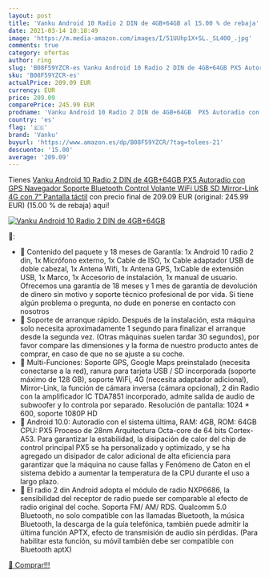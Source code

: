```yaml
---
layout: post
title: 'Vanku Android 10 Radio 2 DIN de 4GB+64GB al 15.00 % de rebaja'
date: 2021-03-14 10:18:49
image: 'https://m.media-amazon.com/images/I/51UUhp1X+SL._SL400_.jpg'
comments: true
category: ofertas
author: ring
slug: 'B08F59YZCR-es Vanku Android 10 Radio 2 DIN de 4GB+64GB PX5 Autoradio con...'
sku: 'B08F59YZCR-es'
actualPrice: 209.09 EUR
currency: EUR
price: 209.09
comparePrice: 245.99 EUR
prodname: 'Vanku Android 10 Radio 2 DIN de 4GB+64GB  PX5 Autoradio con GPS Navegador Soporte Bluetooth  Control Volante  WiFi  USB  SD  Mirror-Link  4G  con 7” Pantalla táctil'
country: 'es'
flag: '🇪🇸'
brand: 'Vanku'
buyurl: 'https://www.amazon.es/dp/B08F59YZCR/?tag=tolees-21'
descuento: '15.00'
average: '209.09'
---
```


Tienes [Vanku Android 10 Radio 2 DIN de 4GB+64GB  PX5 Autoradio con GPS Navegador Soporte Bluetooth  Control Volante  WiFi  USB  SD  Mirror-Link  4G  con 7” Pantalla táctil](https://www.amazon.es/dp/B08F59YZCR/?tag=tolees-21) con precio final de  209.09 EUR (original: 245.99 EUR) (15.00 %  de rebaja) aqui!

[![Vanku Android 10 Radio 2 DIN de 4GB+64GB](https://m.media-amazon.com/images/I/51UUhp1X+SL._SL400_.jpg)](https://www.amazon.es/dp/B08F59YZCR/?tag=tolees-21)

🔎:

- 🚗 Contenido del paquete y 18 meses de Garantía: 1x Android 10 radio 2 din, 1x Micrófono externo, 1x Cable de ISO, 1x Cable adaptador USB de doble cabezal, 1x Antena Wifi, 1x Antena GPS, 1xCable de extensión USB, 1x Marco, 1x Accesorio de instalación, 1x manual de usuario. Ofrecemos una garantía de 18 meses y 1 mes de garantía de devolución de dinero sin motivo y soporte técnico profesional de por vida. Si tiene algún problema o pregunta, no dude en ponerse en contacto con nosotros
- 🚗 Soporte de arranque rápido. Después de la instalación, esta máquina solo necesita aproximadamente 1 segundo para finalizar el arranque desde la segunda vez. (Otras máquinas suelen tardar 30 segundos), por favor compare las dimensiones y la forma de nuestro producto antes de comprar, en caso de que no se ajuste a su coche.
- 🚗 Multi-Funciones: Soporte GPS, Google Maps preinstalado (necesita conectarse a la red), ranura para tarjeta USB / SD incorporada (soporte máximo de 128 GB), soporte WiFi, 4G (necesita adaptador adicional), Mirror-Link, la función de cámara inversa (cámara opcional), 2 din Radio con la amplificador IC TDA7851 incorporado, admite salida de audio de subwoofer y lo controla por separado. Resolución de pantalla: 1024 * 600, soporte 1080P HD
- 🚗 Android 10.0: Autoradio con el sistema última, RAM: 4GB, ROM: 64GB CPU: PX5 Proceso de 28nm Arquitectura Octa-core de 64 bits Cortex-A53. Para garantizar la estabilidad, la disipación de calor del chip de control principal PX5 se ha personalizado y optimizado, y se ha agregado un disipador de calor adicional de alta eficiencia para garantizar que la máquina no cause fallas y Fenómeno de Caton en el sistema debido a aumentar la temperatura de la CPU durante el uso a largo plazo.
- 🚗 El radio 2 din Android adopta el módulo de radio NXP6686, la sensibilidad del receptor de radio puede ser comparable al efecto de radio original del coche. Soporta FM/ AM/ RDS. Qualcomm 5.0 Bluetooth, no solo compatible con las llamadas Bluetooth, la música Bluetooth, la descarga de la guía telefónica, también puede admitir la última función APTX, efecto de transmisión de audio sin pérdidas. (Para habilitar esta función, su móvil también debe ser compatible con Bluetooth aptX)

[🛒 Comprar!!!](https://www.amazon.es/dp/B08F59YZCR/?tag=tolees-21)
